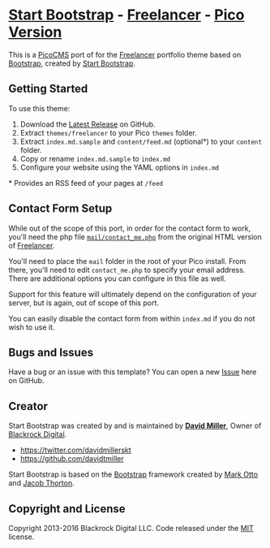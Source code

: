 # [Start Bootstrap][] - [Freelancer][] - [Pico Version][PicoCMS]

This is a [PicoCMS][] port of for the [Freelancer][] portfolio theme based on [Bootstrap][], created by [Start Bootstrap][].

## Getting Started

To use this theme:

1. Download the [Latest Release][] on GitHub.
1. Extract `themes/freelancer` to your Pico `themes` folder.
1. Extract `index.md.sample` and `content/feed.md` (optional*) to your `content` folder.
1. Copy or rename `index.md.sample` to `index.md`
1. Configure your website using the YAML options in `index.md`

\* Provides an RSS feed of your pages at `/feed`

## Contact Form Setup

While out of the scope of this port, in order for the contact form to work, you'll need the php file [`mail/contact_me.php`][MailSupport] from the original HTML version of [Freelancer][].

You'll need to place the `mail` folder in the root of your Pico install.  From there, you'll need to edit `contact_me.php` to specify your email address.  There are additional options you can configure in this file as well.

Support for this feature will ultimately depend on the configuration of your server, but is again, out of scope of this port.

You can easily disable the contact form from within `index.md` if you do not wish to use it.

## Bugs and Issues

Have a bug or an issue with this template? You can open a new [Issue][] here on GitHub.

## Creator

Start Bootstrap was created by and is maintained by **[David Miller][]**, Owner of [Blackrock Digital][].

* https://twitter.com/davidmillerskt
* https://github.com/davidtmiller

Start Bootstrap is based on the [Bootstrap][] framework created by [Mark Otto][] and [Jacob Thorton][].

## Copyright and License

Copyright 2013-2016 Blackrock Digital LLC. Code released under the [MIT][] license.

[Start Bootstrap]: http://startbootstrap.com/
[Freelancer]: http://startbootstrap.com/template-overviews/freelancer/
[Bootstrap]: http://getbootstrap.com/
[PicoCMS]: http://picocms.org
[Latest Release]: https://github.com/smcdougall/startbootstrap-freelancer-pico/releases/
[MailSupport]: https://github.com/BlackrockDigital/startbootstrap-freelancer/blob/master/mail/contact_me.php
[Issue]: https://github.com/smcdougall/startbootstrap-freelancer-pico/issues
[David Miller]: http://davidmiller.io/
[Blackrock Digital]: http://blackrockdigital.io/
[Mark Otto]: https://twitter.com/mdo
[Jacob Thorton]: https://twitter.com/fat
[MIT]: https://github.com/smcdougall/startbootstrap-freelancer-pico/blob/master/LICENSE
